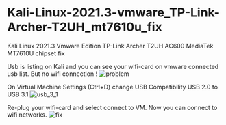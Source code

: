 # Kali-Linux-2021.3-vmware_TP-Link-Archer-T2UH_mt7610u_fix
Kali Linux 2021.3 Vmware Edition TP-Link Archer T2UH AC600 MediaTek MT7610U chipset fix

Usb is listing on Kali and you can see your wifi-card on vmware connected usb list. But no wifi connection !
![problem](https://user-images.githubusercontent.com/68458759/139579828-4bfd4db5-f0b8-49f1-999c-5f5f20757c3e.png)

On Virtual Machine Settings (Ctrl+D) change USB Compatibility USB 2.0 to USB 3.1
![usb_3_1](https://user-images.githubusercontent.com/68458759/139579907-cd658d65-2a9d-4007-ad04-0243af61fcdb.png)

Re-plug your wifi-card and select connect to VM. Now you can connect to wifi networks.
![fix](https://user-images.githubusercontent.com/68458759/139580145-b657cdaa-4a56-4b34-9458-695dbc6a4b58.png)
